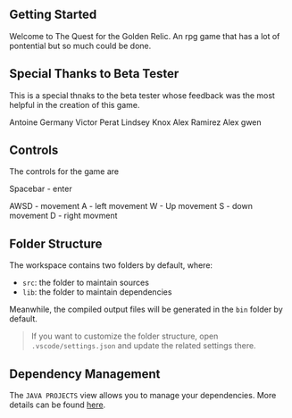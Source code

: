 ## Getting Started

Welcome to The Quest for the Golden Relic. An rpg game that has a lot of pontential but so much could be done. 

## Special Thanks to Beta Tester
This is a special thnaks to the beta tester whose feedback was the most helpful in the creation of this game.

Antoine Germany
Victor Perat
Lindsey Knox
Alex Ramirez
Alex gwen

## Controls
The controls for the game are 

Spacebar - enter

AWSD - movement
  A - left movement
  W - Up movement
  S - down movement
  D - right movment
  
<!--  Impliments the rest of the interactive buttons  -->

## Folder Structure

The workspace contains two folders by default, where:

- `src`: the folder to maintain sources
- `lib`: the folder to maintain dependencies

Meanwhile, the compiled output files will be generated in the `bin` folder by default.

> If you want to customize the folder structure, open `.vscode/settings.json` and update the related settings there.

## Dependency Management

The `JAVA PROJECTS` view allows you to manage your dependencies. More details can be found [here](https://github.com/microsoft/vscode-java-dependency#manage-dependencies).
